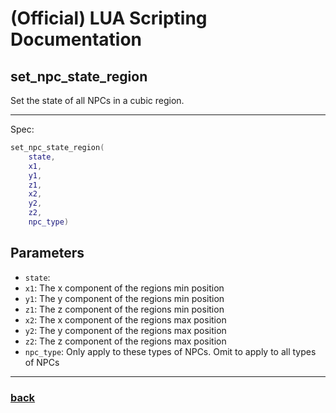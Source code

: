 
# (Official) LUA Scripting Documentation

## set_npc_state_region

Set the state of all NPCs in a cubic region.

___

Spec:

```lua
set_npc_state_region(
	state,
	x1,
	y1,
	z1,
	x2,
	y2,
	z2,
	npc_type)
```

## Parameters

- `state`: 
- `x1`: The x component of the regions min position
- `y1`: The y component of the regions min position
- `z1`: The z component of the regions min position
- `x2`: The x component of the regions max position
- `y2`: The y component of the regions max position
- `z2`: The z component of the regions max position
- `npc_type`: Only apply to these types of NPCs. Omit to apply to all types of NPCs

___

### [back](../npcs)
